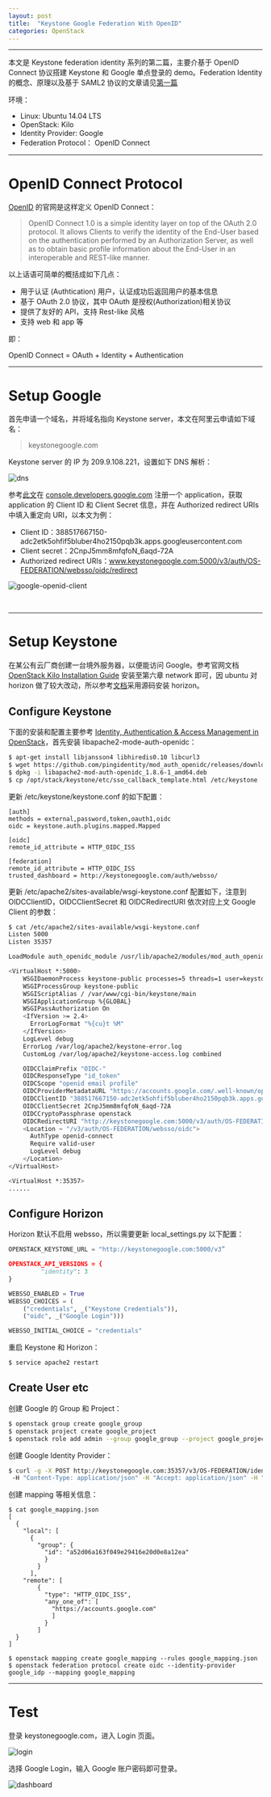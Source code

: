 ```yaml
---
layout: post
title:  "Keystone Google Federation With OpenID"
categories: OpenStack
---
```


---------------

本文是 Keystone federation identity 系列的第二篇，主要介基于 OpenID Connect 协议搭建 Keystone 和 Google 单点登录的 demo。Federation Identity 的概念、原理以及基于 SAML2 协议的文章请见[第一篇](http://wsfdl.com/openstack/2016/01/14/Keystone-Federation-Identity-with-SAML2.html)

环境：

- Linux: Ubuntu 14.04 LTS
- OpenStack: Kilo
- Identity Provider: Google
- Federation Protocol： OpenID Connect

-------

# OpenID Connect Protocol

[OpenID](http://openid.net/connect/) 的官网是这样定义 OpenID Connect：

> OpenID Connect 1.0 is a simple identity layer on top of the OAuth 2.0 protocol. It allows Clients to verify the identity of the End-User based on the authentication performed by an Authorization Server, as well as to obtain basic profile information about the End-User in an interoperable and REST-like manner.

以上话语可简单的概括成如下几点：

- 用于认证 (Authtication) 用户，认证成功后返回用户的基本信息
- 基于 OAuth 2.0 协议，其中 OAuth 是授权(Authorization)相关协议
- 提供了友好的 API，支持 Rest-like 风格
- 支持 web 和 app 等

即：

OpenID Connect = OAuth + Identity + Authentication 

-------

# Setup Google

首先申请一个域名，并将域名指向 Keystone server，本文在阿里云申请如下域名：

> keystonegoogle.com

Keystone server 的 IP 为 209.9.108.221，设置如下 DNS 解析：

![dns](http://7xp2eu.com1.z0.glb.clouddn.com/keystonegoogledns.png?imageView2/1/w/360/h/80/q/100)

参考[此文](https://www.youtube.com/watch?v=Rfxy0FKOfgw)在 [console.developers.google.com](https://console.developers.google.com/) 注册一个 application，获取 application 的 Client ID 和 Client Secret 信息，并在 Authorized redirect URIs 中填入重定向 URI，以本文为例：

- Client ID：388517667150-adc2etk5ohfif5bluber4ho2150pqb3k.apps.googleusercontent.com
- Client secret：2CnpJ5mm8mfqfoN_6aqd-72A
- Authorized redirect URIs：www.keystonegoogle.com:5000/v3/auth/OS-FEDERATION/websso/oidc/redirect

![google-openid-client](http://7xp2eu.com1.z0.glb.clouddn.com/googleclientsetup.png)

&nbsp;&nbsp;&nbsp;&nbsp;&nbsp;&nbsp;
&nbsp;&nbsp;&nbsp;&nbsp;&nbsp;&nbsp;

-------

# Setup Keystone

在某公有云厂商创建一台境外服务器，以便能访问 Google。参考官网文档 [OpenStack Kilo Installation Guide](http://docs.openstack.org/kilo/install-guide/install/apt/content/) 安装至第六章 network 即可，因 ubuntu 对 horizon 做了较大改动，所以参考[文档](http://docs.openstack.org/developer/horizon/topics/install.html)采用源码安装 horizon。

## Configure Keystone

下面的安装和配置主要参考 [Identity, Authentication & Access Management in OpenStack](http://shop.oreilly.com/product/0636920045960.do)，首先安装 libapache2-mode-auth-openidc：

~~~ bash
$ apt-get install libjansson4 libhiredis0.10 libcurl3
$ wget https://github.com/pingidentity/mod_auth_openidc/releases/download/v1.8.6/libapache2-mod-auth-openidc_1.8.6-1_amd64.deb
$ dpkg -i libapache2-mod-auth-openidc_1.8.6-1_amd64.deb
$ cp /opt/stack/keystone/etc/sso_callback_template.html /etc/keystone
~~~

更新 /etc/keystone/keystone.conf 的如下配置：

~~~
[auth]
methods = external,password,token,oauth1,oidc
oidc = keystone.auth.plugins.mapped.Mapped

[oidc]
remote_id_attribute = HTTP_OIDC_ISS

[federation]
remote_id_attribute = HTTP_OIDC_ISS
trusted_dashboard = http://keystonegoogle.com/auth/websso/
~~~

更新 /etc/apache2/sites-available/wsgi-keystone.conf 配置如下，注意到 OIDCClientID，OIDCClientSecret 和 OIDCRedirectURI 依次对应上文 Google Client 的参数：

~~~ bash
$ cat /etc/apache2/sites-available/wsgi-keystone.conf
Listen 5000
Listen 35357

LoadModule auth_openidc_module /usr/lib/apache2/modules/mod_auth_openidc.so

<VirtualHost *:5000>
    WSGIDaemonProcess keystone-public processes=5 threads=1 user=keystone display-name=%{GROUP}
    WSGIProcessGroup keystone-public
    WSGIScriptAlias / /var/www/cgi-bin/keystone/main
    WSGIApplicationGroup %{GLOBAL}
    WSGIPassAuthorization On
    <IfVersion >= 2.4>
      ErrorLogFormat "%{cu}t %M"
    </IfVersion>
    LogLevel debug
    ErrorLog /var/log/apache2/keystone-error.log
    CustomLog /var/log/apache2/keystone-access.log combined

    OIDCClaimPrefix "OIDC-"
    OIDCResponseType "id_token"
    OIDCScope "openid email profile"
    OIDCProviderMetadataURL "https://accounts.google.com/.well-known/openid-configuration"
    OIDCClientID "388517667150-adc2etk5ohfif5bluber4ho2150pqb3k.apps.googleusercontent.com"
    OIDCClientSecret 2CnpJ5mm8mfqfoN_6aqd-72A
    OIDCCryptoPassphrase openstack
    OIDCRedirectURI "http://keystonegoogle.com:5000/v3/auth/OS-FEDERATION/websso/oidc/redirect"
    <Location ~ "/v3/auth/OS-FEDERATION/websso/oidc">
      AuthType openid-connect
      Require valid-user
      LogLevel debug
    </Location>
</VirtualHost>

<VirtualHost *:35357>
......
~~~

## Configure Horizon

Horizon 默认不启用 websso，所以需要更新 local_settings.py 以下配置：

~~~ python
OPENSTACK_KEYSTONE_URL = "http://keystonegoogle.com:5000/v3”OPENSTACK_API_VERSIONS = {         "identity": 3}WEBSSO_ENABLED = TrueWEBSSO_CHOICES = (    ("credentials", _("Keystone Credentials")),    ("oidc", _("Google Login")))
WEBSSO_INITIAL_CHOICE = "credentials"~~~ 

重启 Keystone 和 Horizon：

~~~ bash
$ service apache2 restart
~~~

## Create User etc

创建 Google 的 Group 和 Project：

~~~ bash
$ openstack group create google_group
$ openstack project create google_project
$ openstack role add admin --group google_group --project google_project
~~~

创建 Google Identity Provider：

~~~ bash
$ curl -g -X POST http://keystonegoogle.com:35357/v3/OS-FEDERATION/identity_providers/google_idp
 -H "Content-Type: application/json" -H "Accept: application/json" -H "X-Auth-Token: $token" -d '{"identity_provider": {"enabled": true, "description": null, "remote_ids": ["https://accounts.google.com"]}}'
~~~

创建 mapping 等相关信息：

~~~ shell
$ cat google_mapping.json
[
  {
    "local": [
      {
        "group": {
          "id": "a52d06a163f049e29416e20d0e8a12ea"
          }
        }
      ],
    "remote": [
        {
          "type": "HTTP_OIDC_ISS",
          "any_one_of": [
            "https://accounts.google.com"
            ]
          }
        ]
  }
]

$ openstack mapping create google_mapping --rules google_mapping.json
$ openstack federation protocol create oidc --identity-provider google_idp --mapping google_mapping
~~~

----------

# Test

登录 keystonegoogle.com，进入 Login 页面。

![login](http://7xp2eu.com1.z0.glb.clouddn.com/Login.png)

选择 Google Login，输入 Google 账户密码即可登录。

![dashboard](http://7xp2eu.com1.z0.glb.clouddn.com/keystonegooglegoogleinstance.png)




